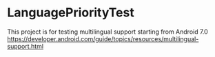 # LanguagePriorityTest

This project is for testing multilingual support starting from Android 7.0
https://developer.android.com/guide/topics/resources/multilingual-support.html
